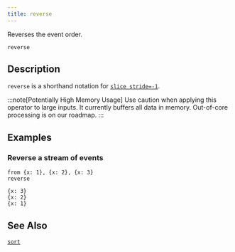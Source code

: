 ```yaml
---
title: reverse
---
```


Reverses the event order.

```tql
reverse
```

## Description

`reverse` is a shorthand notation for [`slice stride=-1`](/reference/operators/slice).

:::note[Potentially High Memory Usage]
Use caution when applying this operator to large inputs. It currently buffers
all data in memory. Out-of-core processing is on our roadmap.
:::

## Examples

### Reverse a stream of events

```tql
from {x: 1}, {x: 2}, {x: 3}
reverse
```

```tql
{x: 3}
{x: 2}
{x: 1}
```

## See Also

[`sort`](/reference/operators/sort)
